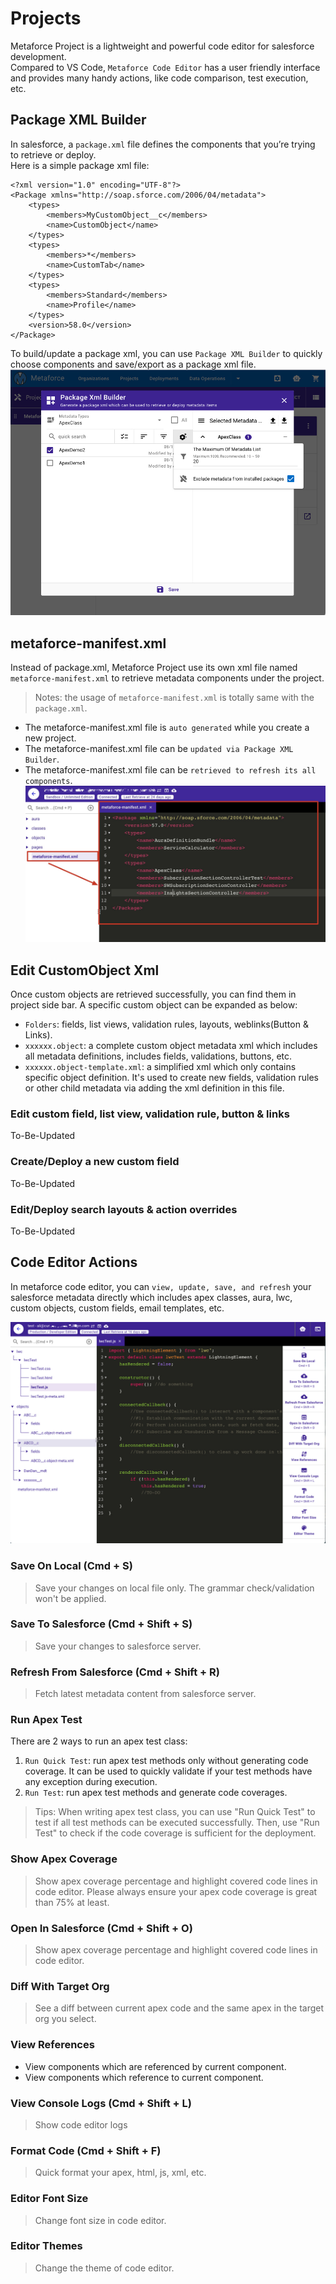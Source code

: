 # Projects

Metaforce Project is a lightweight and powerful code editor for salesforce development.  
Compared to VS Code, `Metaforce Code Editor` has a user friendly interface and provides many handy actions, like code comparison, test execution, etc.

## Package XML Builder

In salesforce, a `package.xml` file defines the components that you’re trying to retrieve or deploy.  
Here is a simple package xml file:

    <?xml version="1.0" encoding="UTF-8"?>
    <Package xmlns="http://soap.sforce.com/2006/04/metadata">
        <types>
            <members>MyCustomObject__c</members>
            <name>CustomObject</name>
        </types>
        <types>
            <members>*</members>
            <name>CustomTab</name>
        </types>
        <types>
            <members>Standard</members>
            <name>Profile</name>
        </types>
        <version>58.0</version>
    </Package>

To build/update a package xml, you can use `Package XML Builder` to quickly choose components and save/export as a package xml file.
![package xml builder](../gettingStarted/images/package-xml-builder.jpg)

## metaforce-manifest.xml

Instead of package.xml, Metaforce Project use its own xml file named `metaforce-manifest.xml` to retrieve metadata components under the project.

> Notes: the usage of `metaforce-manifest.xml` is totally same with the `package.xml`.

-   The metaforce-manifest.xml file is `auto generated` while you create a new project.
-   The metaforce-manifest.xml file can be `updated via Package XML Builder`.
-   The metaforce-manifest.xml file can be `retrieved to refresh its all components`.
    ![metaforce manifest](./images/manifest.jpg)

## Edit CustomObject Xml

Once custom objects are retrieved successfully, you can find them in project side bar. A specific custom object can be expanded as below:

-   `Folders`: fields, list views, validation rules, layouts, weblinks(Button & Links).
-   `xxxxxx.object`: a complete custom object metadata xml which includes all metadata definitions, includes fields, validations, buttons, etc.
-   `xxxxxx.object-template.xml`: a simplified xml which only contains specific object definition. It's used to create new fields, validation rules or other child metadata via adding the xml definition in this file.

### Edit custom field, list view, validation rule, button & links

To-Be-Updated

### Create/Deploy a new custom field

To-Be-Updated

### Edit/Deploy search layouts & action overrides

To-Be-Updated

## Code Editor Actions

In metaforce code editor, you can `view, update, save, and refresh` your salesforce metadata directly which includes apex classes, aura, lwc, custom objects, custom fields, email templates, etc.

![package xml builder](./images/project-code-editor.jpg)

### Save On Local (Cmd + S)

> Save your changes on local file only. The grammar check/validation won't be applied.

### Save To Salesforce (Cmd + Shift + S)

> Save your changes to salesforce server.

### Refresh From Salesforce (Cmd + Shift + R)

> Fetch latest metadata content from salesforce server.

### Run Apex Test

There are 2 ways to run an apex test class:

1. `Run Quick Test`: run apex test methods only without generating code coverage. It can be used to quickly validate if your test methods have any exception during execution.
2. `Run Test`: run apex test methods and generate code coverages.

> Tips: When writing apex test class, you can use "Run Quick Test" to test if all test methods can be executed successfully. Then, use "Run Test" to check if the code coverage is sufficient for the deployment.

### Show Apex Coverage

> Show apex coverage percentage and highlight covered code lines in code editor. Please always ensure your apex code coverage is great than 75% at least.

### Open In Salesforce (Cmd + Shift + O)

> Show apex coverage percentage and highlight covered code lines in code editor.

### Diff With Target Org

> See a diff between current apex code and the same apex in the target org you select.

### View References

-   View components which are referenced by current component.
-   View components which reference to current component.

### View Console Logs (Cmd + Shift + L)

> Show code editor logs

### Format Code (Cmd + Shift + F)

> Quick format your apex, html, js, xml, etc.

### Editor Font Size

> Change font size in code editor.

### Editor Themes

> Change the theme of code editor.
